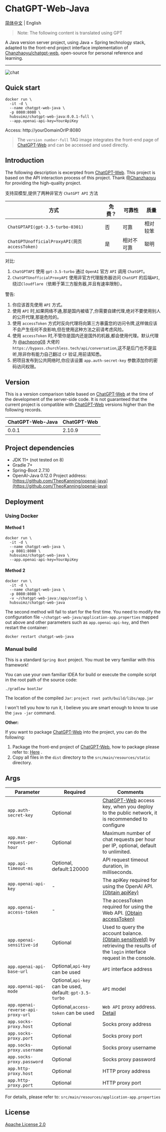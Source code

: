 # ChatGPT-Web-Java

[简体中文](https://github.com/suimz/ChatGPT-Web-Java/blob/master/README.md) | English

> Note: The following content is translated using GPT

A Java version server project, using Java + Spring technology stack, adapted to the front-end project interface implementation of [Chanzhaoyu/chatgpt-web][ChatGPT-Web], open-source for personal reference and learning.

------------------------------

![chat](./screenshot/chat.png)

## Quick start

```
docker run \
  -it -d \
  --name chatgpt-web-java \
  -p 8080:8080 \
  hubsuimz/chatgpt-web-java:0.0.1-full \
  --app.openai-api-key=YourApiKey
```

Access: http://yourDomainOrIP:8080

> The `version number-full` TAG image integrates the front-end page of [ChatGPT-Web] and can be accessed and used directly.

## Introduction

The following description is excerpted from [ChatGPT-Web]. This project is based on the API interaction process of this project. Thank [@Chanzhaoyu](https://github.com/Chanzhaoyu) for providing the high-quality project.

支持双模型,提供了两种非官方 `ChatGPT API` 方法

| 方式                                          | 免费？ | 可靠性   | 质量   |
|---------------------------------------------|-----|-------|------|
| `ChatGPTAPI(gpt-3.5-turbo-0301)`            | 否   | 可靠    | 相对较笨 |
| `ChatGPTUnofficialProxyAPI(网页 accessToken)` | 是   | 相对不可靠 | 聪明   |

对比:
1. `ChatGPTAPI` 使用 `gpt-3.5-turbo` 通过 `OpenAI` 官方 `API` 调用 `ChatGPT`。
2. `ChatGPTUnofficialProxyAPI` 使用非官方代理服务器访问 `ChatGPT` 的后端`API`,绕过`Cloudflare`（依赖于第三方服务器,并且有速率限制）。

警告:
1. 你应该首先使用 `API` 方式。
2. 使用 `API` 时,如果网络不通,那是国内被墙了,你需要自建代理,绝对不要使用别人的公开代理,那是危险的。
3. 使用 `accessToken` 方式时反向代理将向第三方暴露您的访问令牌,这样做应该不会产生任何不良影响,但在使用这种方法之前请考虑风险。
4. 使用 `accessToken` 时,不管你是国内还是国外的机器,都会使用代理。默认代理为 [@acheong08](https://github.com/acheong08) 大佬的 `https://bypass.churchless.tech/api/conversation`,这不是后门也不是监听,除非你有能力自己翻过 `CF` 验证,用前请知悉。
5. 把项目发布到公共网络时,你应该设置 `app.auth-secret-key` 参数添加你的密码访问权限。

## Version

This is a version comparison table based on [ChatGPT-Web] at the time of the development of the server-side code. It is not guaranteed that the current project is compatible with [ChatGPT-Web] versions higher than the following records.

| ChatGPT-Web-Java | ChatGPT-Web |
|------------------|-------------|
| 0.0.1            | 2.10.9      |

## Project dependencies

- JDK 11+ (not tested on 8)
- Gradle 7+
- Spring-Boot 2.7.10
- OpenAI-Java 0.12.0 Project address: [https://github.com/TheoKanning/openai-java](https://github.com/TheoKanning/openai-java)

## Deployment

### Using Docker

#### Method 1

```
docker run \
  -it -d \
  --name chatgpt-web-java \
  -p 8081:8080 \
  hubsuimz/chatgpt-web-java \
  --app.openai-api-key=YourApiKey
```

#### Method 2

```
docker run \
  -it -d \
  --name chatgpt-web-java \
  -p 8080:8080 \
  -v ~/chatgpt-web-java:/app/config \
  hubsuimz/chatgpt-web-java
```

The second method will fail to start for the first time. You need to modify the configuration file `~/chatgpt-web-java/application-app.properties` mapped out above and other parameters such as `app.openai-api-key`, and then restart the container:

```
docker restart chatgpt-web-java
```

### Manual build

This is a standard `Spring Boot` project. You must be very familiar with this framework!

You can use your own familiar IDEA for build or execute the compile script in the root path of the source code:

```
./gradlew bootJar
```

The location of the compiled `Jar`: `project root path/build/libs/app.jar`

I won't tell you how to run it, I believe you are smart enough to know to use the `java -jar` command.

**Other:**

If you want to package [ChatGPT-Web] into the project, you can do the following:

1. Package the front-end project of [ChatGPT-Web], how to package please refer to: [Here](https://github.com/Chanzhaoyu/chatgpt-web#%E5%89%8D%E7%AB%AF%E7%BD%91%E9%A1%B5-1)  .
2. Copy all files in the `dist` directory to the `src/main/resources/static` directory.

## Args

| Parameter                          | Required                                                 | Comments                                                                                                                                                                        |
|------------------------------------|----------------------------------------------------------|---------------------------------------------------------------------------------------------------------------------------------------------------------------------------------|
| `app.auth-secret-key`              | Optional                                                 | [ChatGPT-Web] access key, when you deploy to the public network, it is recommended to configure                                                                                 |
| `app.max-request-per-hour`         | Optional                                                 | Maximum number of chat requests per hour per IP, optional, default to unlimited.                                                                                                |
| `app.api-timeout-ms`               | Optional, default:120000                                 | API request timeout duration, in milliseconds.                                                                                                                                  |
| `app.openai-api-key`               | -                                                        | The apiKey required for using the OpenAI API. [(Obtain apiKey)](https://platform.openai.com/overview)                                                                           |
| `app.openai-access-token`          | -                                                        | The accessToken required for using the Web API. [(Obtain accessToken)](https://chat.openai.com/api/auth/session)                                                                |
| `app.openai-sensitive-id`          | Optional                                                 | Used to query the account balance. [(Obtain sensitiveId)](https://platform.openai.com/account/usage) by retrieving the results of the `login` interface request in the console. |
| `app.openai-api-base-url`          | Optional,`api-key` can be used                           | `API` interface address                                                                                                                                                         |
| `app.openai-api-mode`              | Optional,`api-key` can be used, default: `gpt-3.5-turbo` | `API` model                                                                                                                                                                     |
| `app.openai-reverse-api-proxy-url` | Optional,`access-token` can be used                      | `Web API` proxy address. [Detail](https://github.com/transitive-bullshit/chatgpt-api#reverse-proxy)                                                                             |
| `app.socks-proxy.host`             | Optional                                                 | Socks proxy address                                                                                                                                                             |
| `app.socks-proxy.port`             | Optional                                                 | Socks proxy port                                                                                                                                                                |
| `app.socks-proxy.username`         | Optional                                                 | Socks proxy username                                                                                                                                                            |
| `app.socks-proxy.password`         | Optional                                                 | Socks proxy password                                                                                                                                                            |
| `app.http-proxy.host`              | Optional                                                 | HTTP proxy address                                                                                                                                                              |
| `app.http-proxy.port`              | Optional                                                 | HTTP proxy port                                                                                                                                                                 |

For details, please refer to: `src/main/resources/application-app.properties`

## License

[Apache License 2.0](https://github.com/suimz/ChatGPT-Web-Java/blob/master/LICENSE)

[ChatGPT-Web]: https://github.com/Chanzhaoyu/chatgpt-web